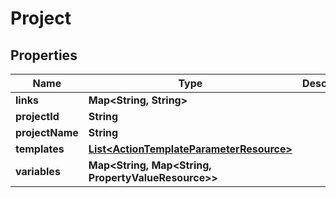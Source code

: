 

# Project


## Properties

Name | Type | Description | Notes
------------ | ------------- | ------------- | -------------
**links** | **Map&lt;String, String&gt;** |  |  [optional]
**projectId** | **String** |  |  [optional]
**projectName** | **String** |  |  [optional]
**templates** | [**List&lt;ActionTemplateParameterResource&gt;**](ActionTemplateParameterResource.md) |  |  [optional]
**variables** | **Map&lt;String, Map&lt;String, PropertyValueResource&gt;&gt;** |  |  [optional]



